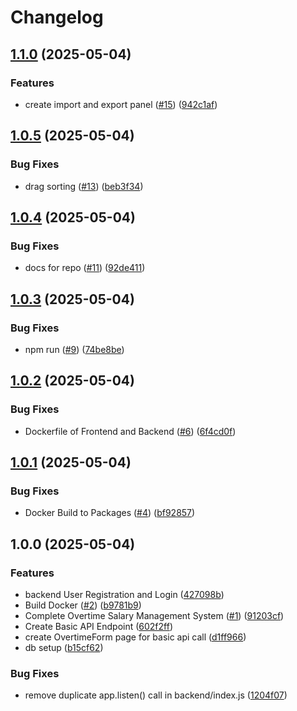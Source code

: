 # Changelog

## [1.1.0](https://github.com/wulukewu/overtime-salary/compare/v1.0.5...v1.1.0) (2025-05-04)


### Features

* create import and export panel ([#15](https://github.com/wulukewu/overtime-salary/issues/15)) ([942c1af](https://github.com/wulukewu/overtime-salary/commit/942c1af1f125208831c3f046f1a07617a0e21163))

## [1.0.5](https://github.com/wulukewu/overtime-salary/compare/v1.0.4...v1.0.5) (2025-05-04)


### Bug Fixes

* drag sorting ([#13](https://github.com/wulukewu/overtime-salary/issues/13)) ([beb3f34](https://github.com/wulukewu/overtime-salary/commit/beb3f34cf037937695a8c0a93ffc277e3f40a6f5))

## [1.0.4](https://github.com/wulukewu/overtime-salary/compare/v1.0.3...v1.0.4) (2025-05-04)


### Bug Fixes

* docs for repo ([#11](https://github.com/wulukewu/overtime-salary/issues/11)) ([92de411](https://github.com/wulukewu/overtime-salary/commit/92de411e64ce2e6868e2b1af2d77fcc148485966))

## [1.0.3](https://github.com/wulukewu/overtime-salary/compare/v1.0.2...v1.0.3) (2025-05-04)


### Bug Fixes

* npm run ([#9](https://github.com/wulukewu/overtime-salary/issues/9)) ([74be8be](https://github.com/wulukewu/overtime-salary/commit/74be8be87ae9c3306c428bd8d0777d4c2da39ade))

## [1.0.2](https://github.com/wulukewu/overtime-salary/compare/v1.0.1...v1.0.2) (2025-05-04)


### Bug Fixes

* Dockerfile of Frontend and Backend ([#6](https://github.com/wulukewu/overtime-salary/issues/6)) ([6f4cd0f](https://github.com/wulukewu/overtime-salary/commit/6f4cd0fc3a88f62d35dcd973031d9328a0858f41))

## [1.0.1](https://github.com/wulukewu/overtime-salary/compare/v1.0.0...v1.0.1) (2025-05-04)


### Bug Fixes

* Docker Build to Packages ([#4](https://github.com/wulukewu/overtime-salary/issues/4)) ([bf92857](https://github.com/wulukewu/overtime-salary/commit/bf92857d46d02b1c5cf2d4d59a75ca94c32bb537))

## 1.0.0 (2025-05-04)


### Features

* backend User Registration and Login ([427098b](https://github.com/wulukewu/overtime-salary/commit/427098beb7802e43767ca21842c014ec840af8e6))
* Build Docker ([#2](https://github.com/wulukewu/overtime-salary/issues/2)) ([b9781b9](https://github.com/wulukewu/overtime-salary/commit/b9781b9951d06b710b9259e8cfb312255389c398))
* Complete Overtime Salary Management System ([#1](https://github.com/wulukewu/overtime-salary/issues/1)) ([91203cf](https://github.com/wulukewu/overtime-salary/commit/91203cfa46c09a294e28d3c7c2aa52a925010036))
* Create Basic API Endpoint ([602f2ff](https://github.com/wulukewu/overtime-salary/commit/602f2ff193d1b0e1d57885ec0ef371128d4eae50))
* create OvertimeForm page for basic api call ([d1ff966](https://github.com/wulukewu/overtime-salary/commit/d1ff966b9d4f832ae1120715e68ade37ec8eb15a))
* db setup ([b15cf62](https://github.com/wulukewu/overtime-salary/commit/b15cf628acfaafe66a1f2bc0b06aadcd9ceb747b))


### Bug Fixes

* remove duplicate app.listen() call in backend/index.js ([1204f07](https://github.com/wulukewu/overtime-salary/commit/1204f0730d745a6cb627144772df13406a0b215e))

